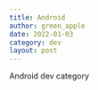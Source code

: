 ```yaml
---
title: Android
author: green_apple
date: 2022-01-03
category: dev
layout: post
---
```


Android dev category
